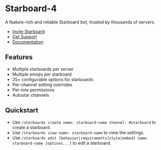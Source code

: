# Starboard-4
A feature-rich and reliable Starboard bot, trusted by thousands of servers.

 - [Invite Starboard](https://discord.com/api/oauth2/authorize?client_id=700796664276844612&permissions=275683339328&scope=applications.commands%20bot)
 - [Get Support](https://discord.gg/3gK8mSA)
 - [Documentation](https://starboard.best)

## Features
 - Multiple starboards per server
 - Multiple emojis per starboard
 - 25+ configurable options for starboards
 - Per-channel setting overrides
 - Per-role permissions
 - Autostar channels

## Quickstart
 - Use `/starboards create name: starboard-name channel: #starboard` to create a starboard.
 - Use `/starboards view name: starboard-name` to view the settings.
 - Use `/starboards edit [behavior|requirements|style|embed] name: starboard-name [options...]` to edit a starboard.
